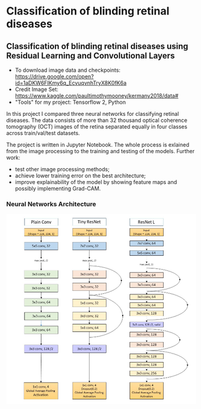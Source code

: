 # Classification of blinding retinal diseases
## Classification of blinding retinal diseases using Residual Learning and Convolutional Layers

- To download image data and checkpoints: https://drive.google.com/open?id=1aDKW6FIKmy6q_EcvuqvnhTryX8K0fK6a
- Credit Image Set: https://www.kaggle.com/paultimothymooney/kermany2018/data#
- "Tools" for my project: Tensorflow 2, Python 


In this project I compared three neural networks for classifying retinal diseases. The data consists of more than 32 thousand optical coherence tomography (OCT) images of the retina separated equally in four classes across train/val/test datasets.

The project is written in Jupyter Notebook. The whole process is exlained from the image processing to the training and testing of the models. Further work:
- test other image processing methods;
- achieve lower training error on the best architecture;
- improve explainability of the model by showing feature maps and possibly implementing Grad-CAM.

### Neural Networks Architecture

![](models_blocks.jpg) 
